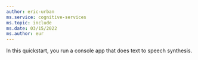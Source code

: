 ```yaml
---
author: eric-urban
ms.service: cognitive-services
ms.topic: include
ms.date: 03/15/2022
ms.author: eur
---
```


In this quickstart, you run a console app that does text to speech synthesis.
